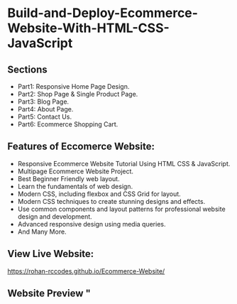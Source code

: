 # Build-and-Deploy-Ecommerce-Website-With-HTML-CSS-JavaScript


## Sections
- Part1: Responsive Home Page Design.
- Part2: Shop Page & Single Product Page.
- Part3: Blog Page.
- Part4: About Page.
- Part5: Contact Us.
- Part6: Ecommerce Shopping Cart.


## Features of Eccomerce Website:
- Responsive Ecommerce Website Tutorial Using HTML CSS & JavaScript.
- Multipage Ecommerce Website Project.
- Best Beginner Friendly web layout.
- Learn the fundamentals of web design.
- Modern CSS, including flexbox and CSS Grid for layout.
- Modern CSS techniques to create stunning designs and effects.
- Use common components and layout patterns for professional website design and development.
- Advanced responsive design using media queries.
- And Many More.

## View Live Website: 
https://rohan-rccodes.github.io/Ecommerce-Website/

## Website Preview "
<img scr="https://github.com/Rohan-rccodes/Ecommerce-Website/blob/main/img/Ecommerce.png11">

